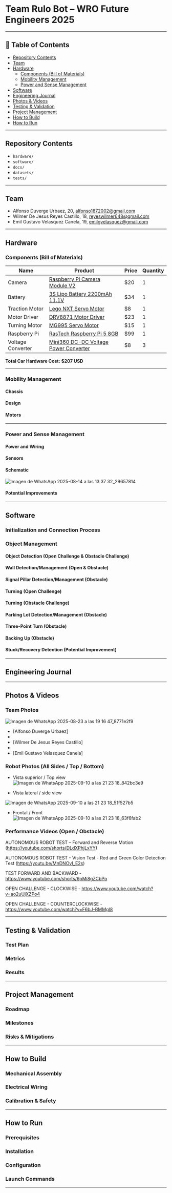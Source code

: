 # Team Rulo Bot – WRO Future Engineers 2025
---

## 📑 Table of Contents
- [Repository Contents](#repository-contents)
- [Team](#team)
- [Hardware](#hardware)
  - [Components (Bill of Materials)](#components-bill-of-materials)
  - [Mobility Management](#mobility-management)
  - [Power and Sense Management](#power-and-sense-management)
- [Software](#software)
- [Engineering Journal](#engineering-journal)
- [Photos & Videos](#photos--videos)
- [Testing & Validation](#testing--validation)
- [Project Management](#project-management)
- [How to Build](#how-to-build)
- [How to Run](#how-to-run)

---

## Repository Contents
- `hardware/`
- `software/`
- `docs/`
- `datasets/`
- `tests/`

---

## Team

* Alfonso Duverge Urbaez, 20, alfonso1872002@gmail.com  
* Wilmer De Jesus Reyes Castillo, 18, reyeswilmer648@gmail.com  
* Emil Gustavo Velasquez Canela, 19, emilgvelasquez@gmail.com  

---

## Hardware

### Components (Bill of Materials)

| Name            | Product                                                                 | Price | Quantity |
|-----------------|-------------------------------------------------------------------------|-------|----------|
| Camera          | [Raspberry Pi Camera Module V2](https://a.co/d/9sWVjcM)                 | $20   | 1        |
| Battery         | [3S Lipo Battery 2200mAh 11.1V](https://a.co/d/3V4ITBv)                 | $34   | 1        |
| Traction Motor  | [Lego NXT Servo Motor](https://ebay.us/m/edWc1H)                        | $8    | 1        |
| Motor Driver    | [DRV8871 Motor Driver](https://a.co/d/99h8can)                          | $23   | 1        |
| Turning Motor   | [MG995 Servo Motor](https://a.co/d/fiWS9WQ)                             | $15   | 1        |
| Raspberry Pi    | [RasTech Raspberry Pi 5 8GB](https://a.co/d/0iE3Rae)                    | $99   | 1        |
| Voltage Converter | [Mini360 DC-DC Voltage Power Converter](https://a.co/d/gaePhae)       | $8    | 3        |

**Total Car Hardware Cost:** **$207 USD**

---

### Mobility Management
#### Chassis
#### Design
#### Motors

---

### Power and Sense Management
#### Power and Wiring
#### Sensors
#### Schematic

![Imagen de WhatsApp 2025-08-14 a las 13 37 32_29657814](https://github.com/user-attachments/assets/e6b29fac-5bbe-44b5-b904-1bcb2de3b229)

#### Potential Improvements

---

## Software
### Initialization and Connection Process
### Object Management
#### Object Detection (Open Challenge & Obstacle Challenge)
#### Wall Detection/Management (Open & Obstacle)
#### Signal Pillar Detection/Management (Obstacle)
#### Turning (Open Challenge)
#### Turning (Obstacle Challenge)
#### Parking Lot Detection/Management (Obstacle)
#### Three-Point Turn (Obstacle)
#### Backing Up (Obstacle)
#### Stuck/Recovery Detection (Potential Improvement)

---

## Engineering Journal

---

## Photos & Videos

### Team Photos

![Imagen de WhatsApp 2025-08-23 a las 19 16 47_8771e2f9](https://github.com/user-attachments/assets/29deb411-65f3-4a44-be79-c59dec93f99c)

- [Alfonso Duverge Urbaez]
- 
- [Wilmer De Jesus Reyes Castillo]
- 
- [Emil Gustavo Velasquez Canela]

### Robot Photos (All Sides / Top / Bottom)

- Vista superior / Top view
![Imagen de WhatsApp 2025-09-10 a las 21 23 18_842bc3e9](https://github.com/user-attachments/assets/ff5a0810-a045-4091-b874-07834a525935)


- Vista lateral / side view

![Imagen de WhatsApp 2025-09-10 a las 21 23 18_51f527b5](https://github.com/user-attachments/assets/589cc5e2-9df6-4363-a30e-01bb171a2bc5)


- Frontal / Front
![Imagen de WhatsApp 2025-09-10 a las 21 23 18_63f6fab2](https://github.com/user-attachments/assets/ee56a6c2-5570-4eb1-90ed-79a46c1e125c)



  
### Performance Videos (Open / Obstacle)


AUTONOMOUS ROBOT TEST – Forward and Reverse Motion (https://youtube.com/shorts/DLdXPhjLxYY)

AUTONOMOUS ROBOT TEST  - Vision Test -  Red and Green Color Detection Test (https://youtu.be/MnDNOvI_E2s)

TEST FORWARD AND BACKWARD - https://www.youtube.com/shorts/6pMi8gZCbPo

OPEN CHALLENGE - CLOCKWISE - https://www.youtube.com/watch?v=ao2uUjXZPo4

OPEN CHALLENGE - COUNTERCLOCKWISE - https://www.youtube.com/watch?v=F6bJ-BMMgI8


---

## Testing & Validation
### Test Plan
### Metrics
### Results

---

## Project Management
### Roadmap
### Milestones
### Risks & Mitigations

---

## How to Build
### Mechanical Assembly
### Electrical Wiring
### Calibration & Safety

---

## How to Run
### Prerequisites
### Installation
### Configuration
### Launch Commands

---

